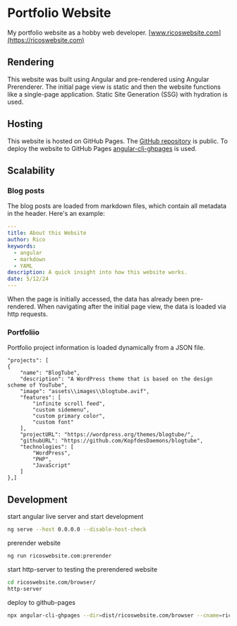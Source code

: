 # Portfolio Website

My portfolio website as a hobby web developer.
[www.ricoswebsite.com](https://ricoswebsite.com)

## Rendering

This website was built using Angular and pre-rendered using Angular Prerenderer.
The initial page view is static and then the website functions like a single-page application.
Static Site Generation (SSG) with hydration is used.

## Hosting

This website is hosted on GitHub Pages.
The [GitHub repository](https://github.com/KopfdesDaemons/ricoswebsite.com) is public.
To deploy the website to GitHub Pages [angular-cli-ghpages](https://github.com/angular-schule/angular-cli-ghpages) is used.

## Scalability

### Blog posts

The blog posts are loaded from markdown files, which contain all metadata in the header. Here's an example:

```yaml
---
title: About this Website
author: Rico
keywords:
  - angular
  - markdown
  - YAML
description: A quick insight into how this website works.
date: 5/12/24
---
```

When the page is initially accessed, the data has already been pre-rendered. When navigating after the initial page view, the data is loaded via http requests.

### Portfoliio

Portfolio project information is loaded dynamically from a JSON file.

    "projects": [
    {
        "name": "BlogTube",
        "description": "A WordPress theme that is based on the design scheme of YouTube",
        "image": "assets\\images\\blogtube.avif",
        "features": [
            "infinite scroll feed",
            "custom sidemenu",
            "custom primary color",
            "custom font"
        ],
        "projectURL": "https://wordpress.org/themes/blogtube/",
        "githubURL": "https://github.com/KopfdesDaemons/blogtube",
        "technologies": [
            "WordPress",
            "PHP",
            "JavaScript"
        ]
    },]

## Development

start angular live server and start development

```bash
ng serve --host 0.0.0.0 --disable-host-check
```

prerender website

```bash
ng run ricoswebsite.com:prerender
```

start http-server to testing the prerendered website

```bash
cd ricoswebsite.com/browser/
http-server
```

deploy to github-pages

```bash
npx angular-cli-ghpages --dir=dist/ricoswebsite.com/browser --cname=ricoswebsite.com
```
